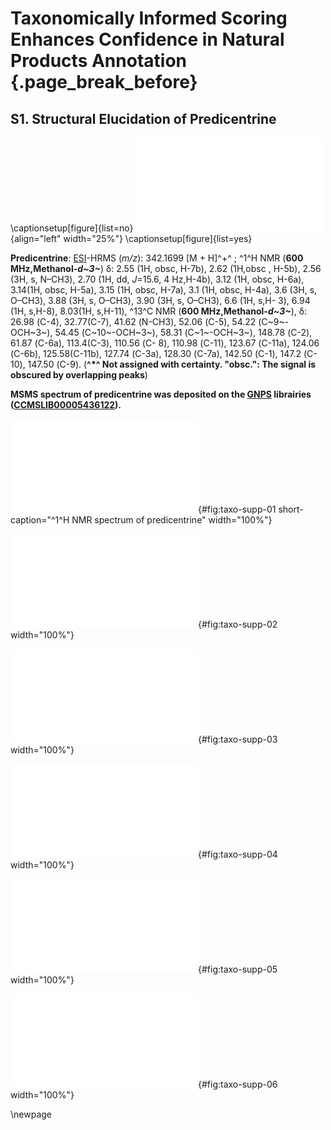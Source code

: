 # Taxonomically Informed Scoring Enhances Confidence in Natural Products Annotation {.page_break_before}

## S1. Structural Elucidation of Predicentrine

\captionsetup[figure]{list=no}
![](images/OUTYMWDDJORZOH.pdf "OUTYMWDDJORZOH"){align="left" width="25%"}
\captionsetup[figure]{list=yes}


**Predicentrine**: [ESI](#esi)-HRMS (*m/z*): 342.1699 [M + H]^+^ ; ^1^H NMR (**600 MHz,Methanol-*d~3~***) δ: 2.55 (1H, obsc, H-7b), 2.62 (1H,obsc , H-5b), 2.56 (3H, s, N–CH3), 2.70 (1H, dd, *J*=15.6, 4 Hz,H-4b), 3.12 (1H, obsc, H-6a), 3.14(1H, obsc, H-5a), 3.15 (1H, obsc, H-7a), 3.1 (1H, obsc, H-4a), 3.6 (3H, s, O–CH3), 3.88 (3H, s, O–CH3), 3.90 (3H, s, O–CH3), 6.6 (1H, s,H- 3), 6.94 (1H, s,H-8), 8.03(1H, s,H-11), ^13^C NMR (**600 MHz,Methanol-*d~3~***), δ: 26.98 (C-4), 32.77(C-7), 41.62 (N-CH3), 52.06 (C-5), 54.22 (C~9~-OCH~3~), 54.45 (C~10~-OCH~3~), 58.31 (C~1~-OCH~3~), 148.78 (C-2), 61.87 (C-6a), 113.4(C-3), 110.56 (C- 8), 110.98 (C-11), 123.67 (C-11a), 124.06 (C-6b), 125.58(C-11b), 127.74 (C-3a), 128.30 (C-7a), 142.50 (C-1), 147.2 (C- 10), 147.50 (C-9). (**^\*^ Not assigned with certainty. "obsc.": The signal is obscured by overlapping peaks**)

**MSMS spectrum of predicentrine was deposited on the [GNPS](#gnps) librairies ([CCMSLIB00005436122](https://gnps.ucsd.edu/ProteoSAFe/gnpslibraryspectrum.jsp?SpectrumID=CCMSLIB00005436122)).**

![<sup>1</sup>H NMR spectrum of predicentrine](images/taxo-supp-01.pdf "taxo-supp-01"){#fig:taxo-supp-01 short-caption="^1^H NMR spectrum of predicentrine" width="100%"}

![COSY spectrum of predicentrine](images/taxo-supp-02.pdf "taxo-supp-02"){#fig:taxo-supp-02 width="100%"} 

![DEPT spectrum of predicentrine](images/taxo-supp-03.pdf "taxo-supp-03"){#fig:taxo-supp-03 width="100%"}

![DEPT-HSQC spectrum of predicentrine](images/taxo-supp-04.pdf "taxo-supp-04"){#fig:taxo-supp-04 width="100%"}

![HMBC spectrum of predicentrine](images/taxo-supp-05.pdf "taxo-supp-05"){#fig:taxo-supp-05 width="100%"}

![HRMS spectrum of predicentrine](images/taxo-supp-06.pdf "taxo-supp-06"){#fig:taxo-supp-06 width="100%"}

\newpage